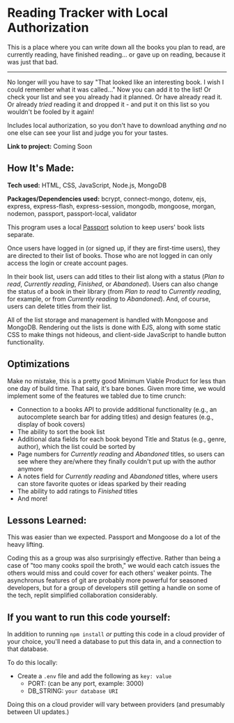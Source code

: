 # Reading Tracker with Local Authorization
This is a place where you can write down all the books you plan to read, are currently reading, have finished reading... or gave up on reading, because it was just that bad.

---

No longer will you have to say "That looked like an interesting book. I wish I could remember what it was called..." Now you can add it to the list!
Or check your list and see you already had it planned.
Or have already read it.
Or already *tried* reading it and dropped it - and put it on this list so you wouldn't be fooled by it again!

Includes local authorization, so you don't have to download anything *and* no one else can see your list and judge you for your tastes.

**Link to project:** Coming Soon



## How It's Made:

**Tech used:** HTML, CSS, JavaScript, Node.js, MongoDB

**Packages/Dependencies used:** bcrypt, connect-mongo, dotenv, ejs, express, express-flash, express-session, mongodb, mongoose, morgan, nodemon, passport, passport-local, validator

This program uses a local [Passport](https://www.passportjs.org/ 'Passport') solution to keep users' book lists separate.

Once users have logged in (or signed up, if they are first-time users), they are directed to their list of books. Those who are not logged in can only access the login or create account pages.

In their book list, users can add titles to their list along with a status (*Plan to read*, *Currently reading*, *Finished*, or *Abandoned*).
Users can also change the status of a book in their library (from *Plan to read* to *Currently reading*, for example, or from *Currently reading* to *Abandoned*).
And, of course, users can delete titles from their list.

All of the list storage and management is handled with Mongoose and MongoDB.
Rendering out the lists is done with EJS, along with some static CSS to make things not hideous, and client-side JavaScript to handle button functionality.

## Optimizations

Make no mistake, this is a pretty good Minimum Viable Product for less than one day of build time.
That said, it's bare bones. Given more time, we would implement some of the features we tabled due to time crunch:

* Connection to a books API to provide additional functionality (e.g., an autocomplete search bar for adding titles) and design features (e.g., display of book covers)
* The ability to sort the book list
* Additional data fields for each book beyond Title and Status (e.g., genre, author), which the list could be sorted by
* Page numbers for *Currently reading* and *Abandoned* titles, so users can see where they are/where they finally couldn't put up with the author anymore
* A notes field for *Currently reading* and *Abandoned* titles, where users can store favorite quotes or ideas sparked by their reading
* The ability to add ratings to *Finished* titles
* And more!

## Lessons Learned:

This was easier than we expected. Passport and Mongoose do a lot of the heavy lifting.

Coding this as a group was also surprisingly effective. Rather than being a case of "too many cooks spoil the broth," we would each catch issues the others would miss and could cover for each others' weaker points. The asynchronus features of git are probably more powerful for seasoned developers, but for a group of developers still getting a handle on some of the tech, replit simplified collaboration considerably.

## If you want to run this code yourself:

In addition to running `npm install` *or* putting this code in a cloud provider of your choice, you'll need a database to put this data in, and a connection to that database.

To do this locally:
- Create a `.env` file and add the following as `key: value` 
  - PORT: (can be any port, example: 3000) 
  - DB_STRING: `your database URI`

Doing this on a cloud provider will vary between providers (and presumably between UI updates.)